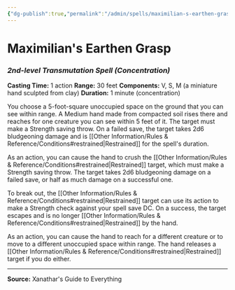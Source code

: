 ```yaml
---
{"dg-publish":true,"permalink":"/admin/spells/maximilian-s-earthen-grasp/","hide":true,"updated":"2025-08-05T19:49:54.737+01:00"}
---
```


# Maximilian's Earthen Grasp
### *2nd-level Transmutation Spell* *(Concentration)*
**Casting Time:** 1 action
**Range:** 30 feet
**Components:** V, S, M (a miniature hand sculpted from clay)
**Duration:** 1 minute (concentration)

You choose a 5-foot-square unoccupied space on the ground that you can see within range. A Medium hand made from compacted soil rises there and reaches for one creature you can see within 5 feet of it. The target must make a Strength saving throw. On a failed save, the target takes 2d6 bludgeoning damage and is [[Other Information/Rules & Reference/Conditions#restrained\|Restrained]] for the spell's duration.

As an action, you can cause the hand to crush the [[Other Information/Rules & Reference/Conditions#restrained\|Restrained]] target, which must make a Strength saving throw. The target takes 2d6 bludgeoning damage on a failed save, or half as much damage on a successful one.

To break out, the [[Other Information/Rules & Reference/Conditions#restrained\|Restrained]] target can use its action to make a Strength check against your spell save DC. On a success, the target escapes and is no longer [[Other Information/Rules & Reference/Conditions#restrained\|Restrained]] by the hand.

As an action, you can cause the hand to reach for a different creature or to move to a different unoccupied space within range. The hand releases a [[Other Information/Rules & Reference/Conditions#restrained\|Restrained]] target if you do either.

---
**Source:** Xanathar's Guide to Everything